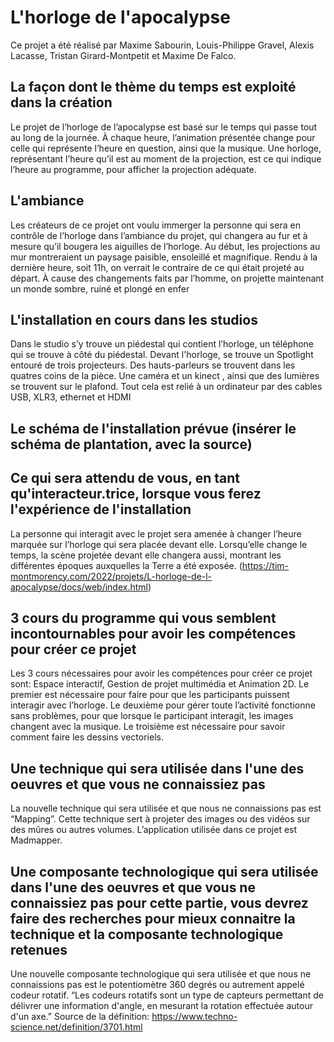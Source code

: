 # L'horloge de l'apocalypse

Ce projet a été réalisé par Maxime Sabourin, Louis-Philippe Gravel, Alexis Lacasse, Tristan Girard-Montpetit et Maxime De Falco.


## La façon dont le thème du temps est exploité dans la création

Le projet de l’horloge de l’apocalypse est basé sur le temps qui passe tout au long de la journée. À chaque heure, l’animation présentée change pour celle qui représente l’heure en question, ainsi que la musique. Une horloge, représentant l’heure qu’il est au moment de la projection, est ce qui indique l’heure au programme, pour afficher la projection adéquate.


## L'ambiance

Les créateurs de ce projet ont voulu immerger la personne qui sera en contrôle de l’horloge dans l’ambiance du projet, qui changera au fur et à mesure qu’il bougera les aiguilles de l’horloge. Au début, les projections au mur montreraient un paysage paisible, ensoleillé et magnifique. Rendu à la dernière heure, soit 11h, on verrait le contraire de ce qui était projeté au départ. À cause des changements faits par l’homme, on projette maintenant un monde sombre, ruiné et plongé en enfer

## L'installation en cours dans les studios

Dans le studio s’y trouve un piédestal qui contient l’horloge, un téléphone qui se trouve à côté du piédestal. Devant l'horloge, se trouve un Spotlight entouré de trois projecteurs. Des hauts-parleurs se trouvent dans les quatres coins de la pièce. Une caméra et un kinect , ainsi que des lumières se trouvent sur le plafond. Tout cela est relié à un ordinateur par des cables USB, XLR3, ethernet et HDMI

## Le schéma de l'installation prévue (insérer le schéma de plantation, avec la source)

## Ce qui sera attendu de vous, en tant qu'interacteur.trice, lorsque vous ferez l'expérience de l'installation

La personne qui interagit avec le projet sera amenée à changer l’heure marquée sur l’horloge qui sera placée devant elle.  Lorsqu’elle change le temps, la scène projetée devant elle changera aussi, montrant les différentes époques auxquelles la Terre a été exposée. 
(https://tim-montmorency.com/2022/projets/L-horloge-de-l-apocalypse/docs/web/index.html) 


## 3 cours du programme qui vous semblent incontournables pour avoir les compétences pour créer ce projet

Les 3 cours nécessaires pour avoir les compétences pour créer ce projet sont: Espace interactif, Gestion de projet multimédia et Animation 2D. Le premier est nécessaire pour faire pour que les participants puissent interagir avec l’horloge. Le deuxième pour gérer toute l’activité fonctionne sans problèmes, pour que lorsque le participant interagit, les images changent avec la musique. Le troisième est nécessaire pour savoir comment faire les dessins vectoriels.  


## Une technique qui sera utilisée dans l'une des oeuvres et que vous ne connaissiez pas

La nouvelle technique qui sera utilisée et que nous ne connaissions pas est “Mapping”. Cette technique sert à projeter des images ou des vidéos sur des mûres ou autres volumes. L’application utilisée dans ce projet est Madmapper. 

## Une composante technologique qui sera utilisée dans l'une des oeuvres et que vous ne connaissiez pas pour cette partie, vous devrez faire des recherches pour mieux connaitre la technique et la composante technologique retenues

Une nouvelle composante technologique qui sera utilisée et que nous ne connaissions pas est le potentiomètre 360 degrés ou autrement appelé codeur rotatif. “Les codeurs rotatifs sont un type de capteurs permettant de délivrer une information d'angle, en mesurant la rotation effectuée autour d'un axe.”
Source de la définition: https://www.techno-science.net/definition/3701.html




